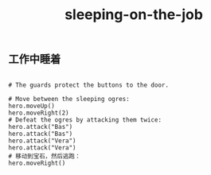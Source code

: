 ﻿---
layout: default
title: sleeping-on-the-job
---
## 工作中睡着
```

# The guards protect the buttons to the door.

# Move between the sleeping ogres:
hero.moveUp()
hero.moveRight(2)
# Defeat the ogres by attacking them twice:
hero.attack("Bas")
hero.attack("Bas")
hero.attack("Vera")
hero.attack("Vera")
# 移动到宝石，然后逃跑：
hero.moveRight()

```
